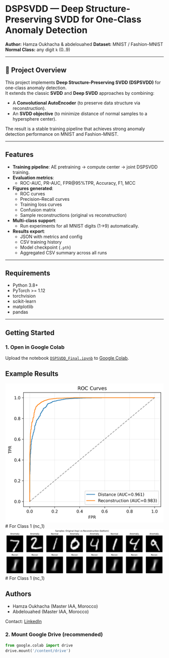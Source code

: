 # DSPSVDD — Deep Structure-Preserving SVDD for One-Class Anomaly Detection

**Author:** Hamza Oukhacha   & abdelouahed
**Dataset:** MNIST / Fashion-MNIST  
**Normal Class:** any digit `k` (0..9)

---

## 📌 Project Overview
This project implements **Deep Structure-Preserving SVDD (DSPSVDD)** for one-class anomaly detection.  
It extends the classic **SVDD** and **Deep SVDD** approaches by combining:
- A **Convolutional AutoEncoder** (to preserve data structure via reconstruction).
- An **SVDD objective** (to minimize distance of normal samples to a hypersphere center).

The result is a stable training pipeline that achieves strong anomaly detection performance on MNIST and Fashion-MNIST.

---

## Features
- **Training pipeline**: AE pretraining → compute center → joint DSPSVDD training.
- **Evaluation metrics**:
  - ROC-AUC, PR-AUC, FPR@95%TPR, Accuracy, F1, MCC
- **Figures generated**:
  - ROC curves
  - Precision–Recall curves
  - Training loss curves
  - Confusion matrix
  - Sample reconstructions (original vs reconstruction)
- **Multi-class support**:
  - Run experiments for all MNIST digits (1→9) automatically.
- **Results export**:
  - JSON with metrics and config
  - CSV training history
  - Model checkpoint (`.pth`)
  - Aggregated CSV summary across all runs

---
## Requirements
- Python 3.8+
- PyTorch >= 1.12
- torchvision
- scikit-learn
- matplotlib
- pandas

---
## Getting Started

### 1. Open in Google Colab
Upload the notebook [`DSPSVDD_Final.ipynb`](./DSPSVDD_project_Net.ipynb) to [Google Colab](https://colab.research.google.com/).

## Example Results
![ROC Curve](result/roc_example.png) # For Class 1 (nc_1)
![Reconstructions](result/samples_recon_example.png) # For Class 1 (nc_1)

## Authors
- Hamza Oukhacha (Master IAA, Morocco)
- Abdelouahed (Master IAA, Morocco)

Contact: [LinkedIn](https://www.linkedin.com/in/hamza-oukhacha/)

### 2. Mount Google Drive (recommended)
```python
from google.colab import drive
drive.mount('/content/drive')
